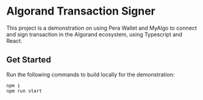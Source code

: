 # Algorand Transaction Signer

This project is a demonstration on using Pera Wallet and MyAlgo to connect and sign transaction in the Algorand ecosystem, using Typescript and React.

## Get Started

Run the following commands to build locally for the demonstration:

    npm i
    npm run start
    